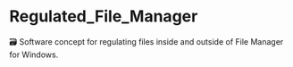 # Regulated_File_Manager
🗃️ Software concept for regulating files inside and outside of File Manager for Windows.
